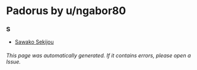 # Padorus by u/ngabor80

### S
* [Sawako Sekijou](https://github.com/shadow578/Project-Padoru/blob/master/table-of-contents/characters/SawakoSekijou.md)

###### This page was automatically generated. If it contains errors, please open a Issue.
